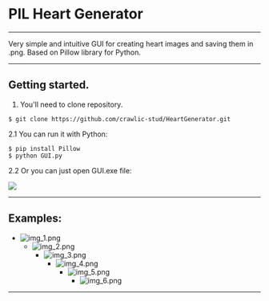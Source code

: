 # PIL Heart Generator
***
Very simple and intuitive GUI for creating heart images and saving them in .png. Based on Pillow library for Python.
***
## Getting started.
1. You'll need to clone repository.
```
$ git clone https://github.com/crawlic-stud/HeartGenerator.git
```
2.1 You can run it with Python:
```
$ pip install Pillow
$ python GUI.py
```
2.2 Or you can just open GUI.exe file:

![](pics/img_icon.png)
***
## Examples:
  * ![img_1.png](pics/img_1.png)
    * ![img_2.png](pics/img_2.png)
      * ![img_3.png](pics/img_3.png)
        * ![img_4.png](pics/img_4.png)
          * ![img_5.png](pics/img_5.png)
            * ![img_6.png](pics/img_6.png)
***
            